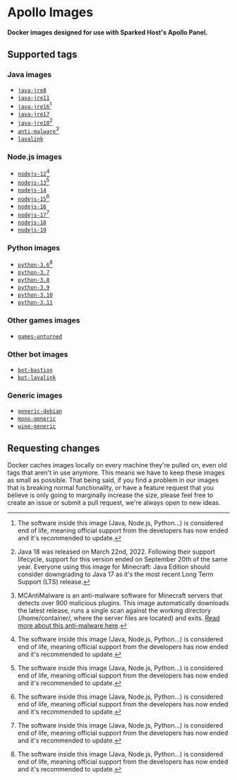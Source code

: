 # Apollo Images
#### Docker images designed for use with Sparked Host's Apollo Panel.

## Supported tags

### Java images

* [`java-jre8`](https://github.com/sparkedhost/images/blob/main/java/java-jre8/Dockerfile)
* [`java-jre11`](https://github.com/sparkedhost/images/blob/main/java/java-jre11/Dockerfile)
* [`java-jre16`](https://github.com/sparkedhost/images/blob/main/java/java-jre16/Dockerfile)[^eol]
* [`java-jre17`](https://github.com/sparkedhost/images/blob/main/java/java-jre17/Dockerfile)
* [`java-jre18`](https://github.com/sparkedhost/images/blob/main/java/java-jre18/Dockerfile)[^java18]
* [`anti-malware`](https://github.com/sparkedhost/images/blob/main/java/anti-malware/Dockerfile)[^antimalware]
* [`lavalink`](https://github.com/sparkedhost/images/blob/main/java/lavalink/Dockerfile)

### Node.js images

* [`nodejs-12`](https://github.com/sparkedhost/images/blob/main/nodejs/nodejs-12/Dockerfile)[^eol]
* [`nodejs-13`](https://github.com/sparkedhost/images/blob/main/nodejs/nodejs-13/Dockerfile)[^eol]
* [`nodejs-14`](https://github.com/sparkedhost/images/blob/main/nodejs/nodejs-14/Dockerfile)
* [`nodejs-15`](https://github.com/sparkedhost/images/blob/main/nodejs/nodejs-15/Dockerfile)[^eol]
* [`nodejs-16`](https://github.com/sparkedhost/images/blob/main/nodejs/nodejs-16/Dockerfile)
* [`nodejs-17`](https://github.com/sparkedhost/images/blob/main/nodejs/nodejs-17/Dockerfile)[^eol]
* [`nodejs-18`](https://github.com/sparkedhost/images/blob/main/nodejs/nodejs-18/Dockerfile)
* [`nodejs-19`](https://github.com/sparkedhost/images/blob/main/nodejs/nodejs-19/Dockerfile)

### Python images

* [`python-3.6`](https://github.com/sparkedhost/images/blob/main/python/python-3.6/Dockerfile)[^eol]
* [`python-3.7`](https://github.com/sparkedhost/images/blob/main/python/python-3.7/Dockerfile)
* [`python-3.8`](https://github.com/sparkedhost/images/blob/main/python/python-3.8/Dockerfile)
* [`python-3.9`](https://github.com/sparkedhost/images/blob/main/python/python-3.9/Dockerfile)
* [`python-3.10`](https://github.com/sparkedhost/images/blob/main/python/python-3.10/Dockerfile)
* [`python-3.11`](https://github.com/sparkedhost/images/blob/main/python/python-3.11/Dockerfile)

### Other games images

* [`games-unturned`](https://github.com/sparkedhost/images/blob/main/games/unturned/Dockerfile)

### Other bot images

* [`bot-bastion`](https://github.com/sparkedhost/images/blob/main/bot/bastion/Dockerfile)
* [`bot-lavalink`](https://github.com/sparkedhost/images/blob/main/bot/lavalink/Dockerfile)

### Generic images

* [`generic-debian`](https://github.com/sparkedhost/images/blob/main/generic/debian/Dockerfile)
* [`mono-generic`](https://github.com/sparkedhost/images/blob/main/mono/mono-generic/Dockerfile)
* [`wine-generic`](https://github.com/sparkedhost/images/blob/main/wine/wine-generic/Dockerfile)

## Requesting changes

Docker caches images locally on every machine they're pulled on, even old tags that aren't in use anymore.
This means we have to keep these images as small as possible. That being said, if you find a problem in our
images that is breaking normal functionality, or have a feature request that you believe is only going to
marginally increase the size, please feel free to create an issue or submit a pull request, we're always
open to new ideas.


[^eol]: The software inside this image (Java, Node.js, Python...) is considered end of life, meaning official
support from the developers has now ended and it's recommended to update.

[^java18]: Java 18 was released on March 22nd, 2022. Following their support lifecycle, support for this version
ended on September 20th of the same year. Everyone using this image for Minecraft: Java Edition should
consider downgrading to Java 17 as it's the most recent Long Term Support (LTS) release.

[^antimalware]: MCAntiMalware is an anti-malware software for Minecraft servers that detects over 900 malicious plugins.
This image automatically downloads the latest release, runs a single scan against the working directory
(/home/container/, where the server files are located) and exits.
[Read more about this anti-malware here](https://github.com/OpticFusion1/MCAntiMalware).